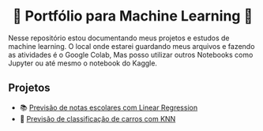 <h1 align="center"> 📖 Portfólio para Machine Learning 📖</h1>
Nesse repositório estou documentando meus projetos e estudos de machine learning. O local onde estarei guardando meus arquivos e fazendo as atividades é o Google Colab, Mas posso utilizar outros Notebooks como Jupyter ou até mesmo o notebook do Kaggle.

## Projetos
- 📚 [Previsão de notas escolares com Linear Regression](https://github.com/Arthurads-rj/machine-learning-portf-lio/blob/main/ML1_Notas_de_Alunos.ipynb)
- 🚕 [Previsão de classificação de carros com KNN](https://github.com/Arthurads-rj/machine-learning-portf-lio/blob/main/ML2_KNN.ipynb)
